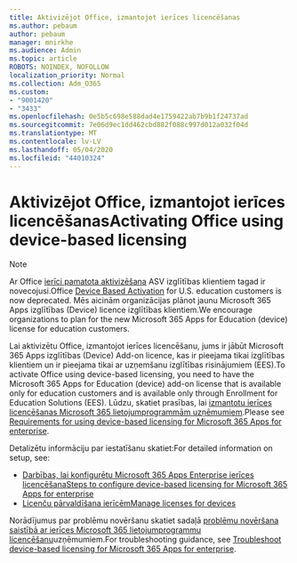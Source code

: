 ```yaml
---
title: Aktivizējot Office, izmantojot ierīces licencēšanas
ms.author: pebaum
author: pebaum
manager: mnirkhe
ms.audience: Admin
ms.topic: article
ROBOTS: NOINDEX, NOFOLLOW
localization_priority: Normal
ms.collection: Adm_O365
ms.custom:
- "9001420"
- "3433"
ms.openlocfilehash: 0e5b5c698e588dad4e1759422ab7b9b1f24737ad
ms.sourcegitcommit: 7e06d9ec1dd462cbd882f088c997d012a032f04d
ms.translationtype: MT
ms.contentlocale: lv-LV
ms.lasthandoff: 05/04/2020
ms.locfileid: "44010324"
---
```

# <a name="activating-office-using-device-based-licensing"></a><span data-ttu-id="e7de3-102">Aktivizējot Office, izmantojot ierīces licencēšanas</span><span class="sxs-lookup"><span data-stu-id="e7de3-102">Activating Office using device-based licensing</span></span>

> [!NOTE]
> <span data-ttu-id="e7de3-103">Ar Office [ierīci pamatota aktivizēšana](https://aka.ms/officedba) ASV izglītības klientiem tagad ir novecojusi.</span><span class="sxs-lookup"><span data-stu-id="e7de3-103">Office [Device Based Activation](https://aka.ms/officedba) for U.S. education customers is now deprecated.</span></span> <span data-ttu-id="e7de3-104">Mēs aicinām organizācijas plānot jaunu Microsoft 365 Apps izglītības (Device) licence izglītības klientiem.</span><span class="sxs-lookup"><span data-stu-id="e7de3-104">We encourage organizations to plan for the new Microsoft 365 Apps for Education (device) license for education customers.</span></span>

<span data-ttu-id="e7de3-105">Lai aktivizētu Office, izmantojot ierīces licencēšanu, jums ir jābūt Microsoft 365 Apps izglītības (Device) Add-on licence, kas ir pieejama tikai izglītības klientiem un ir pieejama tikai ar uzņemšanu izglītības risinājumiem (EES).</span><span class="sxs-lookup"><span data-stu-id="e7de3-105">To activate Office using device-based licensing, you need to have the Microsoft 365 Apps for Education (device) add-on license that is available only for education customers and is available only through Enrollment for Education Solutions (EES).</span></span> <span data-ttu-id="e7de3-106">Lūdzu, skatiet prasības, lai [izmantotu ierīces licencēšanas Microsoft 365 lietojumprogrammām uzņēmumiem](https://docs.microsoft.com/deployoffice/device-based-licensing#requirements-for-using-device-based-licensing-for-microsoft-365-apps-for-enterprise).</span><span class="sxs-lookup"><span data-stu-id="e7de3-106">Please see [Requirements for using device-based licensing for Microsoft 365 Apps for enterprise](https://docs.microsoft.com/deployoffice/device-based-licensing#requirements-for-using-device-based-licensing-for-microsoft-365-apps-for-enterprise).</span></span>


<span data-ttu-id="e7de3-107">Detalizētu informāciju par iestatīšanu skatiet:</span><span class="sxs-lookup"><span data-stu-id="e7de3-107">For detailed information on setup, see:</span></span>

- [<span data-ttu-id="e7de3-108">Darbības, lai konfigurētu Microsoft 365 Apps Enterprise ierīces licencēšana</span><span class="sxs-lookup"><span data-stu-id="e7de3-108">Steps to configure device-based licensing for Microsoft 365 Apps for enterprise</span></span>](https://docs.microsoft.com/deployoffice/device-based-licensing#steps-to-configure-device-based-licensing-for-microsoft-365-apps-for-enterprise)
- [<span data-ttu-id="e7de3-109">Licenču pārvaldīšana ierīcēm</span><span class="sxs-lookup"><span data-stu-id="e7de3-109">Manage licenses for devices</span></span>](https://docs.microsoft.com/Office365/Admin/misc/manage-licenses-for-devices)

<span data-ttu-id="e7de3-110">Norādījumus par problēmu novēršanu skatiet sadaļā [problēmu novēršana saistībā ar ierīces Microsoft 365 lietojumprogrammu licencēšanu](https://docs.microsoft.com/deployoffice/device-based-licensing#troubleshoot-device-based-licensing-for-microsoft-365-apps-for-enterprise)uzņēmumiem.</span><span class="sxs-lookup"><span data-stu-id="e7de3-110">For troubleshooting guidance, see [Troubleshoot device-based licensing for Microsoft 365 Apps for enterprise](https://docs.microsoft.com/deployoffice/device-based-licensing#troubleshoot-device-based-licensing-for-microsoft-365-apps-for-enterprise).</span></span>

